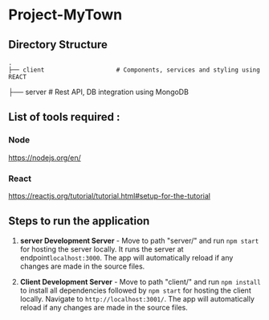 # Project-MyTown

## Directory Structure
    .   
	├── client                    # Components, services and styling using REACT
  ├── server                    # Rest API, DB integration using MongoDB 
   
   
    

## List of tools required :

### Node 

https://nodejs.org/en/

### React

https://reactjs.org/tutorial/tutorial.html#setup-for-the-tutorial


## Steps to run the application

1. **server Development Server** - Move to path "server/" and run `npm start` for hosting the server locally. It runs the server at endpoint`localhost:3000`. The app will automatically reload if any changes are made in the source files.

2. **Client Development Server** - Move to path "client/" and run `npm install` to install all dependencies followed by `npm start` for hosting the client locally. Navigate to `http://localhost:3001/`. The app will automatically reload if any changes are made in the source files.



